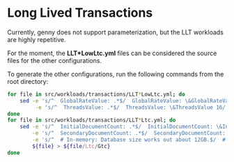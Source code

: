 Long Lived Transactions
=====

Currently, genny does not support parameterization, but the LLT workloads are highly repetitive.

For the moment, the __LLT*LowLtc.yml__ files can be considered the source files for the other configurations.

To generate the other configurations, run the following commands from the root directory:

```bash
for file in src/workloads/transactions/LLT*LowLtc.yml; do
    sed -e 's/^  GlobalRateValue: .*$/  GlobalRateValue: \&GlobalRateValue 1 per 1250 microsecond/' \
         -e 's/^  ThreadsValue: .*$/  ThreadsValue: \&ThreadsValue 16/' ${file} > ${file/Low/High}
done
for file in src/workloads/transactions/LLT*Ltc.yml; do
    sed -e 's/^  InitialDocumentCount: .*$/  InitialDocumentCount: \&InitialNumDocs 49000000/' \
        -e 's/^  SecondaryDocumentCount: .*$/  SecondaryDocumentCount: \&SecondaryNumDocs 10000000/' \
        -e 's/^  # In-memory: Database size works out about 12GB.$/  # Not In-memory: Database size works out about 30GB./' \
        ${file} > ${file/Ltc/Gtc}
done
```

